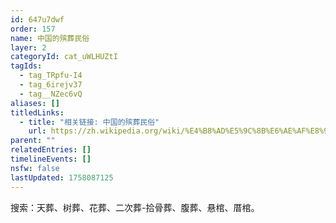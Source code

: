```yaml
---
id: 647u7dwf
order: 157
name: 中国的殡葬民俗
layer: 2
categoryId: cat_uWLHUZtI
tagIds:
  - tag_TRpfu-I4
  - tag_6irejv37
  - tag__NZec6vQ
aliases: []
titledLinks:
  - title: "相关链接: 中国的殡葬民俗"
    url: https://zh.wikipedia.org/wiki/%E4%B8%AD%E5%9C%8B%E6%AE%AF%E8%91%AC%E5%8F%B2
parent: ""
relatedEntries: []
timelineEvents: []
nsfw: false
lastUpdated: 1758087125
---
```


搜索：天葬、树葬、花葬、二次葬-拾骨葬、腹葬、悬棺、厝棺。